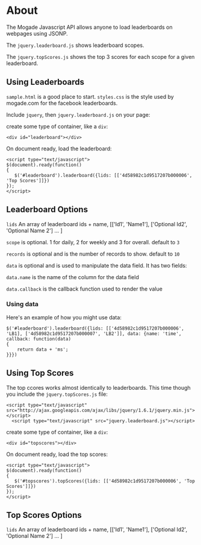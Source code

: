 # About #
The Mogade Javascript API allows anyone to load leaderboards on webpages using JSONP. 

The `jquery.leaderboard.js` shows leaderboard scopes.

The `jquery.topScores.js` shows the top 3 scores for each scope for a given leaderboard.

## Using Leaderboards ##
`sample.html` is a good place to start. `styles.css` is the style used by mogade.com for the facebook leaderboards.

Include `jquery`, then `jquery.leaderboard.js` on your page:
	<script type="text/javascript" src="http://ajax.googleapis.com/ajax/libs/jquery/1.6.1/jquery.min.js"></script>
  <script type="text/javascript" src="jquery.leaderboard.js"></script>

create some type of container, like a `div`:

	<div id="leaderboard"></div>

On document ready, load the leaderboard:

	<script type="text/javascript">
	$(document).ready(function()
	{
	   $('#leaderboard').leaderboard({lids: [['4d58982c1d9517207b000006', 'Top Scores']]})
	});
	</script>

## Leaderboard Options ##

`lids` An array of leaderboard ids + name, [['Id1', 'Name1'], ['Optional Id2', 'Optional Name 2'] ... ]

`scope` is optional. 1 for daily, 2 for weekly and 3 for overall. default to `3`

`records` is optional and is the number of records to show. default to `10`

`data` is optional and is used to manipulate the data field. It has two fields:

`data.name` is the name of the column for the data field

`data.callback` is the callback function used to render the value

### Using data ###
Here's an example of how you might use data:

	$('#leaderboard').leaderboard({lids: [['4d58982c1d9517207b000006', 'LB1], ['4d58982c1d9517207b000007', 'LB2']], data: {name: 'time', callback: function(data)
	{
		return data + 'ms';
	}}})

## Using Top Scores ##
The top ccores works almost identically to leaderboards. This time though you include the `jquery.topScores.js` file:

	<script type="text/javascript" src="http://ajax.googleapis.com/ajax/libs/jquery/1.6.1/jquery.min.js"></script>
	  <script type="text/javascript" src="jquery.leaderboard.js"></script>

create some type of container, like a `div`:

	<div id="topscores"></div>

On document ready, load the top scores:

	<script type="text/javascript">
	$(document).ready(function()
	{
	   $('#topscores').topScores({lids: [['4d58982c1d9517207b000006', 'Top Scores']]})
	});
	</script>

## Top Scores Options ##

`lids` An array of leaderboard ids + name, [['Id1', 'Name1'], ['Optional Id2', 'Optional Name 2'] ... ]
